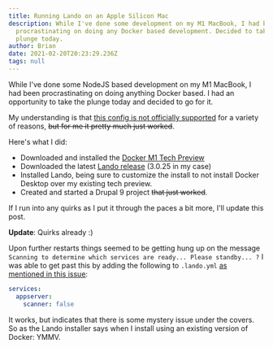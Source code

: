 ```yaml
---
title: Running Lando on an Apple Silicon Mac
description: While I've done some development on my M1 MacBook, I had been
  procrastinating on doing any Docker based development. Decided to take the
  plunge today.
author: Brian
date: 2021-02-20T20:23:29.236Z
tags: null
---
```

While I've done some NodeJS based development on my M1 MacBook, I had been procrastinating on doing anything Docker based. I had an opportunity to take the plunge today and decided to go for it.

My understanding is that [this config is not officially supported](https://github.com/lando/lando/issues/2688) for a variety of reasons, ~~but for me it pretty much just worked~~.

Here's what I did:

<!--more-->

* Downloaded and installed the [Docker M1 Tech Preview](https://docs.docker.com/docker-for-mac/apple-m1/)
* Downloaded the latest [Lando release](https://github.com/lando/lando/releases) (3.0.25 in my case)
* Installed Lando, being sure to customize the install to not install Docker Desktop over my existing tech preview.
* Created and started a Drupal 9 project ~~that just worked~~.

If I run into any quirks as I put it through the paces a bit more, I'll update this post.

**Update**: Quirks already :)

Upon further restarts things seemed to be getting hung up on the message `Scanning to determine which services are ready... Please standby... ?` I was able to get past this by adding the following to `.lando.yml` [as mentioned in this issue](https://github.com/lando/lando/issues/2281#issuecomment-632620604):

```yml
services:
  appserver:
    scanner: false
```

It works, but indicates that there is some mystery issue under the covers. So as the Lando installer says when I install using an existing version of Docker: YMMV.